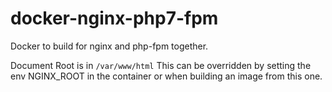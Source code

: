 # docker-nginx-php7-fpm
Docker to build  for nginx and php-fpm together.

Document Root is in `/var/www/html`
This can be overridden by setting the env NGINX_ROOT in the container or when building an image from this one.

